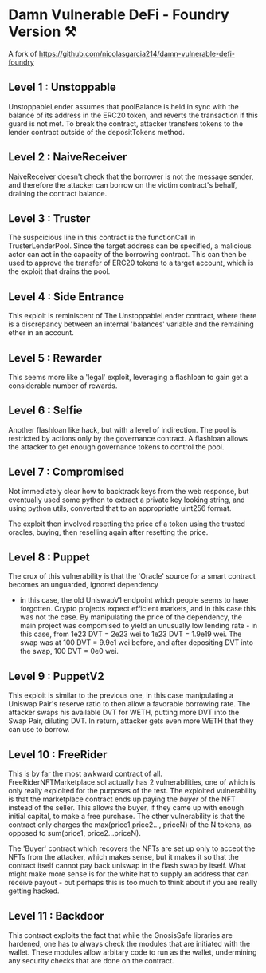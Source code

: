 # Damn Vulnerable DeFi - Foundry Version ⚒️

A fork of https://github.com/nicolasgarcia214/damn-vulnerable-defi-foundry


## Level 1 : Unstoppable

UnstoppableLender assumes that poolBalance is held in sync with the balance of its address in the ERC20 token, and
reverts the transaction if this guard is not met. To break the contract, attacker transfers tokens to the lender
contract outside of the depositTokens method.

## Level 2 : NaiveReceiver

NaiveReceiver doesn't check that the borrower is not the message sender, and therefore the attacker can borrow on the
victim contract's behalf, draining the contract balance.


## Level 3 : Truster

The suspcicious line in this contract is the functionCall in TrusterLenderPool. Since the target address can be
specified, a malicious actor can act in the capacity of the borrowing contract. This can then be used to approve the
transfer of ERC20 tokens to a target account, which is the exploit that drains the pool.

## Level 4 : Side Entrance

This exploit is reminiscent of The UnstoppableLender contract, where there is a discrepancy between an internal
'balances' variable and the remaining ether in an account.

## Level 5 : Rewarder

This seems more like a 'legal' exploit, leveraging a flashloan to gain get a considerable number of rewards.

## Level 6 : Selfie

Another flashloan like hack, but with a level of indirection. The pool is restricted by actions only by the governance
contract. A flashloan allows the attacker to get enough governance tokens to control the pool.

## Level 7 : Compromised

Not immediately clear how to backtrack keys from the web response, but eventually used some python to extract a private
key looking string, and using python utils, converted that to an appropriatte uint256 format.

The exploit then involved resetting the price of a token using the trusted oracles, buying, then reselling again after
resetting the price.


## Level 8 : Puppet

The crux of this vulnerability is that the 'Oracle' source for a smart contract becomes an unguarded, ignored dependency
- in this case, the old UniswapV1 endpoint which people seems to have forgotten. Crypto projects expect efficient
markets, and in this case this was not the case. By manipulating the price of the dependency, the main project was
compomised to yield an unusually low lending rate - in this case, from 1e23 DVT = 2e23 wei to 1e23 DVT = 1.9e19 wei. The
swap was at 100 DVT = 9.9e1 wei before, and after depositing DVT into the swap, 100 DVT = 0e0 wei.


## Level 9 : PuppetV2

This exploit is similar to the previous one, in this case manipulating a Uniswap Pair's reserve ratio to then allow a
favorable borrowing rate. The attacker swaps his available DVT for WETH, putting more DVT into the Swap Pair, diluting
DVT. In return, attacker gets even more WETH that they can use to borrow.

## Level 10 : FreeRider

This is by far the most awkward contract of all. FreeRiderNFTMarketplace.sol actually has 2 vulnerabilities, one of
which is only really exploited for the purposes of the test. The exploited vulnerability is that the marketplace
contract ends up paying the _buyer_ of the NFT instead of the seller. This allows the buyer, if they came up with enough
initial capital, to make a free purchase. The other vulnerability is that the contract only charges the
max(price1,price2..., priceN) of the N tokens, as opposed to sum(price1, price2...priceN).

The 'Buyer' contract which recovers the NFTs are set up only to accept the NFTs from the attacker, which makes sense,
but it makes it so that the contract itself cannot pay back uniswap in the flash swap by itself. What might make more
sense is for the white hat to supply an address that can receive payout - but perhaps this is too much to think about if
you are really getting hacked.


## Level 11 : Backdoor

This contract exploits the fact that while the GnosisSafe libraries are hardened, one has to always check the modules
that are initiated with the wallet. These modules allow arbitary code to run as the wallet, undermining any security
checks that are done on the contract.


